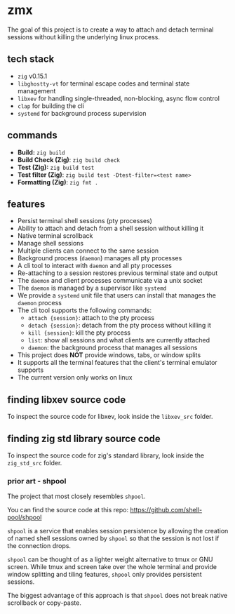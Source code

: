 # zmx

The goal of this project is to create a way to attach and detach terminal sessions without killing the underlying linux process.

## tech stack

- `zig` v0.15.1
- `libghostty-vt` for terminal escape codes and terminal state management
- `libxev` for handling single-threaded, non-blocking, async flow control
- `clap` for building the cli
- `systemd` for background process supervision

## commands

- **Build:** `zig build`
- **Build Check (Zig)**: `zig build check`
- **Test (Zig):** `zig build test`
- **Test filter (Zig)**: `zig build test -Dtest-filter=<test name>`
- **Formatting (Zig)**: `zig fmt .`

## features

- Persist terminal shell sessions (pty processes)
- Ability to attach and detach from a shell session without killing it
- Native terminal scrollback
- Manage shell sessions
- Multiple clients can connect to the same session
- Background process (`daemon`) manages all pty processes
- A cli tool to interact with `daemon` and all pty processes
- Re-attaching to a session restores previous terminal state and output
- The `daemon` and client processes communicate via a unix socket
- The `daemon` is managed by a supervisor like `systemd`
- We provide a `systemd` unit file that users can install that manages the `daemon` process
- The cli tool supports the following commands:
    - `attach {session}`: attach to the pty process
    - `detach {session}`: detach from the pty process without killing it
    - `kill {session}`: kill the pty process
    - `list`: show all sessions and what clients are currently attached
    - `daemon`: the background process that manages all sessions
- This project does **NOT** provide windows, tabs, or window splits
- It supports all the terminal features that the client's terminal emulator supports
- The current version only works on linux

## finding libxev source code

To inspect the source code for libxev, look inside the `libxev_src` folder.

## finding zig std library source code

To inspect the source code for zig's standard library, look inside the `zig_std_src` folder.

### prior art - shpool

The project that most closely resembles `shpool`.

You can find the source code at this repo: https://github.com/shell-pool/shpool

`shpool` is a service that enables session persistence by allowing the creation of named shell sessions owned by `shpool` so that the session is not lost if the connection drops.

`shpool` can be thought of as a lighter weight alternative to tmux or GNU screen. While tmux and screen take over the whole terminal and provide window splitting and tiling features, `shpool` only provides persistent sessions.

The biggest advantage of this approach is that `shpool` does not break native scrollback or copy-paste.
